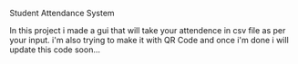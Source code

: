 Student Attendance System

In this project i made a gui that will take your attendence in csv file as per your input.
i'm also trying to make it with QR Code and once i'm done i will update this code soon...
